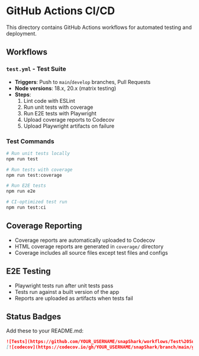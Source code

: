 # GitHub Actions CI/CD

This directory contains GitHub Actions workflows for automated testing and deployment.

## Workflows

### `test.yml` - Test Suite

- **Triggers**: Push to `main`/`develop` branches, Pull Requests
- **Node versions**: 18.x, 20.x (matrix testing)
- **Steps**:
  1. Lint code with ESLint
  2. Run unit tests with coverage
  3. Run E2E tests with Playwright
  4. Upload coverage reports to Codecov
  5. Upload Playwright artifacts on failure

### Test Commands

```bash
# Run unit tests locally
npm run test

# Run tests with coverage
npm run test:coverage

# Run E2E tests
npm run e2e

# CI-optimized test run
npm run test:ci
```

## Coverage Reporting

- Coverage reports are automatically uploaded to Codecov
- HTML coverage reports are generated in `coverage/` directory
- Coverage includes all source files except test files and configs

## E2E Testing

- Playwright tests run after unit tests pass
- Tests run against a built version of the app
- Reports are uploaded as artifacts when tests fail

## Status Badges

Add these to your README.md:

```markdown
![Tests](https://github.com/YOUR_USERNAME/snapShark/workflows/Test%20Suite/badge.svg)
[![codecov](https://codecov.io/gh/YOUR_USERNAME/snapShark/branch/main/graph/badge.svg)](https://codecov.io/gh/YOUR_USERNAME/snapShark)
```
